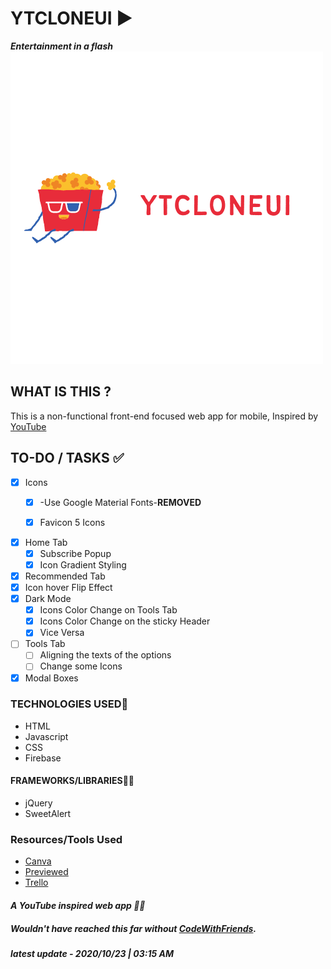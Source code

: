 # YTCLONEUI ▶
***Entertainment in a flash***
![cover](img/YTCLONEUI.png)

## WHAT IS THIS ?
This is a non-functional front-end focused web app for mobile, Inspired by [YouTube](https://youtube.com)


## TO-DO / TASKS ✅
- [x] Icons
  -  [x] -Use Google Material Fonts-**REMOVED**
  -  [x] Favicon 5 Icons 
  

- [x] Home Tab 
  -  [x] Subscribe Popup
  -  [x] Icon Gradient Styling
  
- [x] Recommended Tab
- [x] Icon hover Flip Effect
- [x] Dark Mode
  -  [x] Icons Color Change on Tools Tab
  -  [x] Icons Color Change on the sticky Header
  -  [x] Vice Versa
- [ ] Tools Tab
  -  [ ] Aligning the texts of the options
  -  [ ] Change some Icons
- [x] Modal Boxes

###  TECHNOLOGIES USED🔨
* HTML
* Javascript
* CSS
* Firebase

#### FRAMEWORKS/LIBRARIES🧙‍♂️
* jQuery
* SweetAlert

### Resources/Tools Used
* [Canva](https://canva.com)
* [Previewed](https://previewed.io)
* [Trello](https://trello.com)

#### *A YouTube inspired web app 👩‍💻*
##### Wouldn't have reached this far without [CodeWithFriends](https://codewithfriends.io).

_**latest update - 2020/10/23 | 03:15 AM**_
